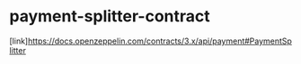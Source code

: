 # payment-splitter-contract

[link]https://docs.openzeppelin.com/contracts/3.x/api/payment#PaymentSplitter
